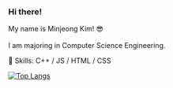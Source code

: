 ### Hi there! 
My name is Minjeong Kim! 😎
<br>
<br>
I am majoring in Computer Science Engineering.

💫 Skills: C++ / JS / HTML / CSS

[![Top Langs](https://github-readme-stats.vercel.app/api/top-langs/?username=minjeongss&layout=compact)](https://github.com/anuraghazra/github-readme-stats)
